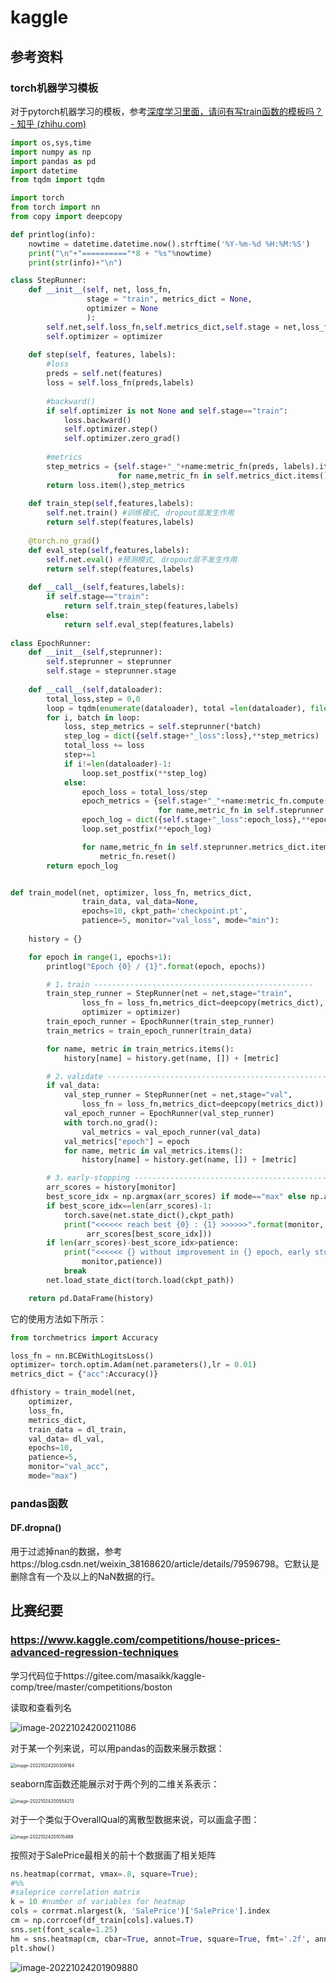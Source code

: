 # kaggle

## 参考资料

### torch机器学习模板

对于pytorch机器学习的模板，参考[深度学习里面，请问有写train函数的模板吗？ - 知乎 (zhihu.com)](https://www.zhihu.com/question/523869554/answer/2633479163)

```python
import os,sys,time
import numpy as np
import pandas as pd
import datetime 
from tqdm import tqdm 

import torch
from torch import nn 
from copy import deepcopy

def printlog(info):
    nowtime = datetime.datetime.now().strftime('%Y-%m-%d %H:%M:%S')
    print("\n"+"=========="*8 + "%s"%nowtime)
    print(str(info)+"\n")

class StepRunner:
    def __init__(self, net, loss_fn,
                 stage = "train", metrics_dict = None, 
                 optimizer = None
                 ):
        self.net,self.loss_fn,self.metrics_dict,self.stage = net,loss_fn,metrics_dict,stage
        self.optimizer = optimizer
            
    def step(self, features, labels):
        #loss
        preds = self.net(features)
        loss = self.loss_fn(preds,labels)
        
        #backward()
        if self.optimizer is not None and self.stage=="train": 
            loss.backward()
            self.optimizer.step()
            self.optimizer.zero_grad()
            
        #metrics
        step_metrics = {self.stage+"_"+name:metric_fn(preds, labels).item() 
                        for name,metric_fn in self.metrics_dict.items()}
        return loss.item(),step_metrics
    
    def train_step(self,features,labels):
        self.net.train() #训练模式, dropout层发生作用
        return self.step(features,labels)
    
    @torch.no_grad()
    def eval_step(self,features,labels):
        self.net.eval() #预测模式, dropout层不发生作用
        return self.step(features,labels)
    
    def __call__(self,features,labels):
        if self.stage=="train":
            return self.train_step(features,labels) 
        else:
            return self.eval_step(features,labels)
        
class EpochRunner:
    def __init__(self,steprunner):
        self.steprunner = steprunner
        self.stage = steprunner.stage
        
    def __call__(self,dataloader):
        total_loss,step = 0,0
        loop = tqdm(enumerate(dataloader), total =len(dataloader), file = sys.stdout)
        for i, batch in loop: 
            loss, step_metrics = self.steprunner(*batch)
            step_log = dict({self.stage+"_loss":loss},**step_metrics)
            total_loss += loss
            step+=1
            if i!=len(dataloader)-1:
                loop.set_postfix(**step_log)
            else:
                epoch_loss = total_loss/step
                epoch_metrics = {self.stage+"_"+name:metric_fn.compute().item() 
                                 for name,metric_fn in self.steprunner.metrics_dict.items()}
                epoch_log = dict({self.stage+"_loss":epoch_loss},**epoch_metrics)
                loop.set_postfix(**epoch_log)

                for name,metric_fn in self.steprunner.metrics_dict.items():
                    metric_fn.reset()
        return epoch_log


def train_model(net, optimizer, loss_fn, metrics_dict, 
                train_data, val_data=None, 
                epochs=10, ckpt_path='checkpoint.pt',
                patience=5, monitor="val_loss", mode="min"):
    
    history = {}

    for epoch in range(1, epochs+1):
        printlog("Epoch {0} / {1}".format(epoch, epochs))

        # 1，train -------------------------------------------------  
        train_step_runner = StepRunner(net = net,stage="train",
                loss_fn = loss_fn,metrics_dict=deepcopy(metrics_dict),
                optimizer = optimizer)
        train_epoch_runner = EpochRunner(train_step_runner)
        train_metrics = train_epoch_runner(train_data)

        for name, metric in train_metrics.items():
            history[name] = history.get(name, []) + [metric]

        # 2，validate -------------------------------------------------
        if val_data:
            val_step_runner = StepRunner(net = net,stage="val",
                loss_fn = loss_fn,metrics_dict=deepcopy(metrics_dict))
            val_epoch_runner = EpochRunner(val_step_runner)
            with torch.no_grad():
                val_metrics = val_epoch_runner(val_data)
            val_metrics["epoch"] = epoch
            for name, metric in val_metrics.items():
                history[name] = history.get(name, []) + [metric]

        # 3，early-stopping -------------------------------------------------
        arr_scores = history[monitor]
        best_score_idx = np.argmax(arr_scores) if mode=="max" else np.argmin(arr_scores)
        if best_score_idx==len(arr_scores)-1:
            torch.save(net.state_dict(),ckpt_path)
            print("<<<<<< reach best {0} : {1} >>>>>>".format(monitor,
                 arr_scores[best_score_idx]))
        if len(arr_scores)-best_score_idx>patience:
            print("<<<<<< {} without improvement in {} epoch, early stopping >>>>>>".format(
                monitor,patience))
            break 
        net.load_state_dict(torch.load(ckpt_path))

    return pd.DataFrame(history)
```

它的使用方法如下所示：

```python
from torchmetrics import Accuracy

loss_fn = nn.BCEWithLogitsLoss()
optimizer= torch.optim.Adam(net.parameters(),lr = 0.01)   
metrics_dict = {"acc":Accuracy()}

dfhistory = train_model(net,
    optimizer,
    loss_fn,
    metrics_dict,
    train_data = dl_train,
    val_data= dl_val,
    epochs=10,
    patience=5,
    monitor="val_acc", 
    mode="max")
```

### pandas函数

#### DF.dropna()

用于过滤掉nan的数据，参考https://blog.csdn.net/weixin_38168620/article/details/79596798。它默认是删除含有一个及以上的NaN数据的行。

## 比赛纪要

### https://www.kaggle.com/competitions/house-prices-advanced-regression-techniques

学习代码位于https://gitee.com/masaikk/kaggle-comp/tree/master/competitions/boston

读取和查看列名

![image-20221024200211086](kaggle.assets/image-20221024200211086.png)

对于某一个列来说，可以用pandas的函数来展示数据：

<img src="kaggle.assets/image-20221024200309164.png" alt="image-20221024200309164" style="zoom:50%;" />

seaborn库函数还能展示对于两个列的二维关系表示：

<img src="kaggle.assets/image-20221024200554213.png" alt="image-20221024200554213" style="zoom:50%;" />

对于一个类似于OverallQual的离散型数据来说，可以画盒子图：

<img src="kaggle.assets/image-20221024201015489.png" alt="image-20221024201015489" style="zoom:50%;" />

按照对于SalePrice最相关的前十个数据画了相关矩阵

```python
ns.heatmap(corrmat, vmax=.8, square=True);
#%%
#saleprice correlation matrix
k = 10 #number of variables for heatmap
cols = corrmat.nlargest(k, 'SalePrice')['SalePrice'].index
cm = np.corrcoef(df_train[cols].values.T)
sns.set(font_scale=1.25)
hm = sns.heatmap(cm, cbar=True, annot=True, square=True, fmt='.2f', annot_kws={'size': 10}, yticklabels=cols.values, xticklabels=cols.values)
plt.show()
```

![image-20221024201909880](kaggle.assets/image-20221024201909880.png)



